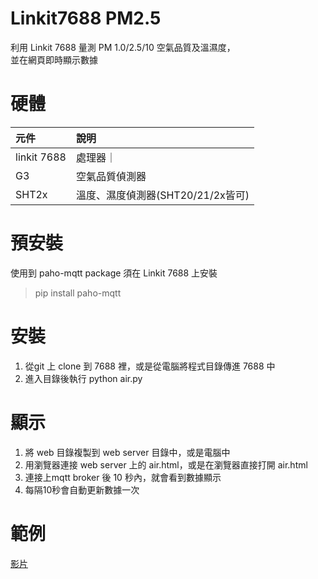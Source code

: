 # Linkit7688 PM2.5


利用 Linkit 7688 量測 PM 1.0/2.5/10 空氣品質及溫濕度，  
並在網頁即時顯示數據



# 硬體

|元件|說明|
|:---|:---|
|linkit 7688|處理器｜
|G3| 空氣品質偵測器|
|SHT2x|溫度、濕度偵測器(SHT20/21/2x皆可)|

# 預安裝

使用到 paho-mqtt package
須在 Linkit 7688 上安裝

> pip install paho-mqtt

# 安裝

1. 從git 上 clone 到 7688 裡，或是從電腦將程式目錄傳進 7688 中
2. 進入目錄後執行 python air.py

# 顯示

1. 將 web 目錄複製到 web server 目錄中，或是電腦中  
2. 用瀏覽器連接 web server 上的 air.html，或是在瀏覽器直接打開 air.html
3. 連接上mqtt broker 後 10 秒內，就會看到數據顯示
4. 每隔10秒會自動更新數據一次

# 範例

[影片](https://www.youtube.com/watch?v=wfXE5XBoCEo)  

